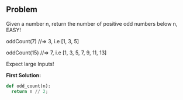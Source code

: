 ## Problem

Given a number n, return the number of positive odd numbers below n, EASY!

oddCount(7) //=> 3, i.e [1, 3, 5]

oddCount(15) //=> 7, i.e [1, 3, 5, 7, 9, 11, 13]

Expect large Inputs!

**First Solution:**
```python
def odd_count(n):
  return n // 2;
```